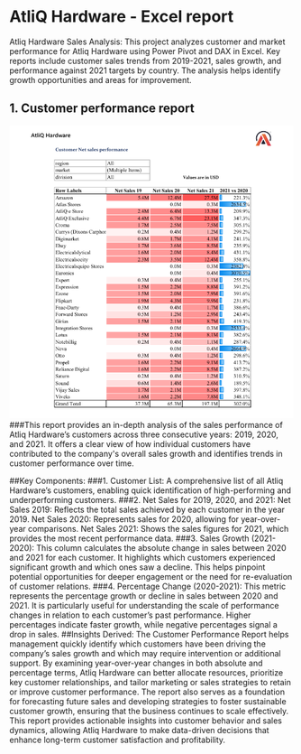 # AtliQ Hardware - Excel report
Atliq Hardware Sales Analysis: This project analyzes customer and market performance for Atliq Hardware using Power Pivot and DAX in Excel. Key reports include customer sales trends from 2019-2021, sales growth, and performance against 2021 targets by country. The analysis helps identify growth opportunities and areas for improvement.
## 1. Customer performance report
![Customer performance report](https://github.com/shristii589/ATLIQ_EXC/blob/main/Screenshot%202024-10-05%20205723.png)
###This report provides an in-depth analysis of the sales performance of Atliq Hardware’s customers across three consecutive years: 2019, 2020, and 2021. It offers a clear view of how individual customers have contributed to the company's overall sales growth and identifies trends in customer performance over time.

##Key Components:
###1. Customer List:
A comprehensive list of all Atliq Hardware’s customers, enabling quick identification of high-performing and underperforming customers.
###2. Net Sales for 2019, 2020, and 2021:
Net Sales 2019: Reflects the total sales achieved by each customer in the year 2019.
Net Sales 2020: Represents sales for 2020, allowing for year-over-year comparisons.
Net Sales 2021: Shows the sales figures for 2021, which provides the most recent performance data.
###3. Sales Growth (2021-2020):
This column calculates the absolute change in sales between 2020 and 2021 for each customer. It highlights which customers experienced significant growth and which ones saw a decline. This helps pinpoint potential opportunities for deeper engagement or the need for re-evaluation of customer relations.
###4. Percentage Change (2020-2021):
This metric represents the percentage growth or decline in sales between 2020 and 2021. It is particularly useful for understanding the scale of performance changes in relation to each customer’s past performance. Higher percentages indicate faster growth, while negative percentages signal a drop in sales.
##Insights Derived:
The Customer Performance Report helps management quickly identify which customers have been driving the company’s sales growth and which may require intervention or additional support.
By examining year-over-year changes in both absolute and percentage terms, Atliq Hardware can better allocate resources, prioritize key customer relationships, and tailor marketing or sales strategies to retain or improve customer performance.
The report also serves as a foundation for forecasting future sales and developing strategies to foster sustainable customer growth, ensuring that the business continues to scale effectively.
This report provides actionable insights into customer behavior and sales dynamics, allowing Atliq Hardware to make data-driven decisions that enhance long-term customer satisfaction and profitability.
